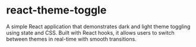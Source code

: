 # react-theme-toggle
A simple React application that demonstrates dark and light theme toggling using state and CSS. Built with React hooks, it allows users to switch between themes in real-time with smooth transitions.
